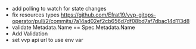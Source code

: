- add polling to watch for state changes
- fix resources types https://github.com/Efrat19/vvp-gitops-operator/pull/2/commits/7a14ad02ef2cb656d7df08bd7af7dbac14d113d8
- validate Metadata.Name == Spec.Metadata.Name
- Add Validation
- set vvp api url to use env var